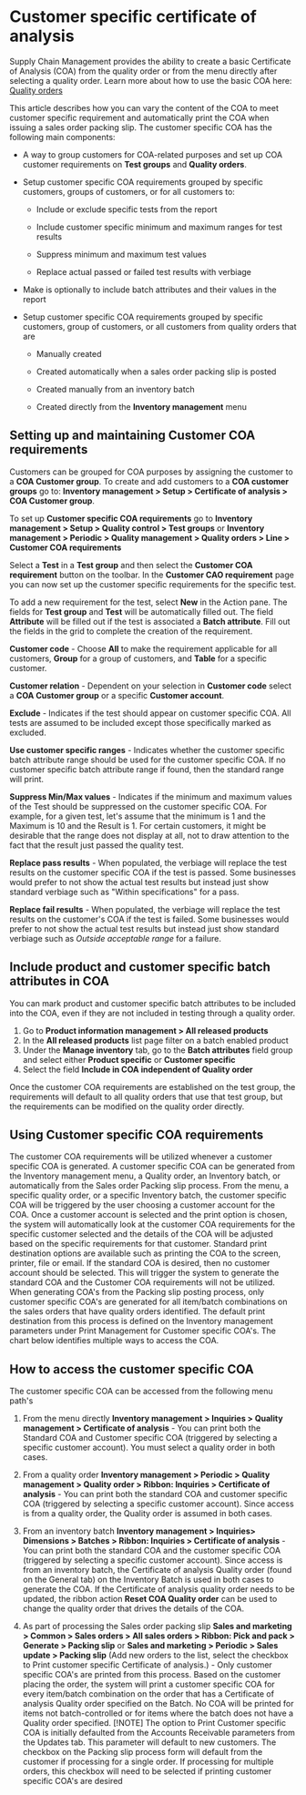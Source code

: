﻿---
title: 
description: 
ms.date: 04/25/2025
ms.topic: how-to
ms.service: 
author: johanhoffmann
ms.author: johanho
manager: 
---

# Customer specific certificate of analysis

Supply Chain Management provides the ability to create a basic Certificate of Analysis (COA) from the quality order or from the menu directly after selecting a quality order. Learn more about how to use the basic COA here: [Quality orders](quality-orders.md)

This article describes how you can vary the content of the COA to meet customer specific requirement and automatically print the COA when issuing a sales order packing slip. The customer specific COA has the following main components:

- A way to group customers for COA-related purposes and set up COA customer requirements on **Test groups** and **Quality orders**.

- Setup customer specific COA requirements grouped by specific customers, groups of customers, or for all customers to:

    - Include or exclude specific tests from the report

    - Include customer specific minimum and maximum ranges for test results

    - Suppress minimum and maximum test values

    - Replace actual passed or failed test results with verbiage

- Make is optionally to include batch attributes and their values in the report

- Setup customer specific COA requirements grouped by specific customers, group of customers, or all customers from quality orders that are

    - Manually created

    - Created automatically when a sales order packing slip is posted

    - Created manually from an inventory batch

    - Created directly from the **Inventory management** menu


## Setting up and maintaining Customer COA requirements

Customers can be grouped for COA purposes by assigning the customer to a **COA Customer group**. To create and add customers to a **COA customer groups** go to: **Inventory management > Setup > Certificate of analysis > COA Customer group**.

To set up **Customer specific COA requirements** go to **Inventory management > Setup > Quality control > Test groups** or **Inventory management > Periodic > Quality management > Quality orders > Line > Customer COA requirements**

Select a **Test** in a **Test group** and then select the **Customer COA requirement** button on the toolbar. In the **Customer CAO requirement** page you can now set up the customer specific requirements for the specific test. 

To add a new requirement for the test, select **New** in the Action pane. The fields for **Test group** and **Test** will be automatically filled out. The field **Attribute** will be filled out if the test is associated a **Batch attribute**. Fill out the fields in the grid to complete the creation of the requirement.

**Customer code** - Choose **All** to make the requirement applicable for all customers, **Group** for a group of customers, and **Table** for a specific customer.
 
**Customer relation** - Dependent on your selection in **Customer code** select a **COA Customer group** or a specific **Customer account**.

**Exclude** - Indicates if the test should appear on customer specific COA. All tests are assumed to be included except those specifically marked as excluded.

**Use customer specific ranges** - Indicates whether the customer specific batch attribute range should be used for the customer specific COA. If no customer specific batch attribute range if found, then the standard range will print.

**Suppress Min/Max values** - Indicates if the minimum and maximum values of the Test should be suppressed on the customer specific COA. For example, for a given test, let's assume that the minimum is 1 and the Maximum is 10 and the Result is 1. For certain customers, it might be desirable that the range does not display at all, not to draw attention to the fact that the result just passed the quality test.

**Replace pass results** - When populated, the verbiage will replace the test results on the customer specific COA if the test is passed. Some businesses would prefer to not show the actual test results but instead just show standard verbiage such as "Within specifications" for a pass.

**Replace fail results** - When populated, the verbiage will replace the test results on the customer's COA if the test is failed. Some businesses would prefer to not show the actual test results but instead just show standard verbiage such as *Outside acceptable range* for a failure.

## Include product and customer specific batch attributes in COA

You can mark product and customer specific batch attributes to be included into the COA, even if they are not included in testing through a quality order. 

1. Go to **Product information management > All released products**
1. In the **All released products** list page filter on a batch enabled product
1. Under the **Manage inventory** tab, go to the **Batch attributes** field group and select either **Product specific** or **Customer specific**
1. Select the field **Include in COA independent of Quality order**

Once the customer COA requirements are established on the test group, the requirements will default to all quality orders that use that test group, but the requirements can be modified on the quality order directly. 

## Using Customer specific COA requirements

The customer COA requirements will be utilized whenever a customer specific COA is generated. A customer specific COA can be generated from the Inventory management menu, a Quality order, an Inventory batch, or automatically from the Sales order Packing slip process. From the menu, a specific quality order, or a specific Inventory batch, the customer specific COA will be triggered by the user choosing a customer account for the COA. Once a customer account is selected and the print option is chosen, the system will automatically look at the customer COA requirements for the specific customer selected and the details of the COA will be adjusted based on the specific requirements for that customer. Standard print destination options are available such as printing the COA to the screen, printer, file or email. If the standard COA is desired, then no customer account should be selected. This will trigger the system to generate the standard COA and the Customer COA requirements will not be utilized. When generating COA's from the Packing slip posting process, only customer specific COA's are generated for all item/batch combinations on the sales orders that have quality orders identified. The default print destination from this process is defined on the Inventory management parameters under Print Management for Customer specific COA's. The chart below identifies multiple ways to access the COA.

## How to access the customer specific COA

The customer specific COA can be accessed from the following menu path's

1. From the menu directly 
**Inventory management > Inquiries > Quality management > Certificate of analysis** - You can print both the Standard COA and Customer specific COA (triggered by selecting a specific customer account). You must select a quality order in both cases.

1. From a quality order
**Inventory management > Periodic > Quality management > Quality order > Ribbon: Inquiries > Certificate of analysis** - You can print both the standard COA and customer specific COA (triggered by selecting a specific customer account). Since access is from a quality order, the Quality order is assumed in both cases.

1. From an inventory batch
**Inventory management > Inquiries> Dimensions > Batches > Ribbon: Inquiries > Certificate of analysis** - You can print both the standard COA and the customer specific COA (triggered by selecting a specific customer account). Since access is from an inventory batch, the Certificate of analysis Quality order (found on the General tab) on the Inventory Batch is used in both cases to generate the COA. If the Certificate of analysis quality order needs to be updated, the ribbon action **Reset COA Quality order** can be used to change the quality order that drives the details of the COA.

1. As part of processing the Sales order packing slip
**Sales and marketing > Common > Sales orders > All sales orders > Ribbon: Pick and pack > Generate > Packing slip** or 
**Sales and marketing > Periodic > Sales update > Packing slip** (Add new orders to the list, select the checkbox to Print customer specific Certificate of analysis.) - Only customer specific COA's are printed from this process. Based on the customer placing the order, the system will print a customer specific COA for every item/batch combination on the order that has a Certificate of analysis Quality order specified on the Batch. No COA will be printed for items not batch-controlled or for items where the batch does not have a Quality order specified.
 [!NOTE] The option to Print Customer specific COA is initially defaulted from the Accounts Receivable parameters from the Updates tab. This parameter will default to new customers. The checkbox on the Packing slip process form will default from the customer if processing for a single order. If processing for multiple orders, this checkbox will need to be selected if printing customer specific COA's are desired
